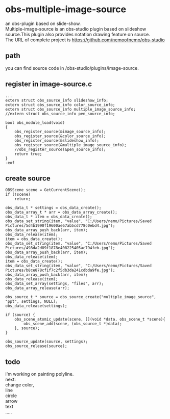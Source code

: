 # obs-multiple-image-source
 an obs-plugin based on slide-show.  
 Multiple-image-source is an obs-studio plugin based on slideshow source.This plugin also provides notation drawing feature on source.  
 The URL of complete project is https://github.com/nemoofnemo/obs-studio
 
## path
 you can find source code in /obs-studio/plugins/image-source.
 
## register in image-source.c
	... 
	extern struct obs_source_info slideshow_info;
	extern struct obs_source_info color_source_info;
	extern struct obs_source_info multiple_image_source_info;
	//extern struct obs_source_info pen_source_info;

	bool obs_module_load(void)
	{
		obs_register_source(&image_source_info);
		obs_register_source(&color_source_info);
		obs_register_source(&slideshow_info);
		obs_register_source(&multiple_image_source_info);
		//obs_register_source(&pen_source_info);
		return true;
	}
	-eof

## create source
    OBSScene scene = GetCurrentScene();
    if (!scene)
        return;

    obs_data_t * settings = obs_data_create();
	obs_data_array_t * arr = obs_data_array_create();
	obs_data_t * item = obs_data_create();
	obs_data_set_string(item, "value", "C:/Users/nemo/Pictures/Saved Pictures/5d4b1990f19600ae67ab5cd778c0ebd4.jpg");
	obs_data_array_push_back(arr, item);
	obs_data_release(item);
	item = obs_data_create();
	obs_data_set_string(item, "value", "C:/Users/nemo/Pictures/Saved Pictures/498da2d89f1878e408225405ac794feb.jpg");
	obs_data_array_push_back(arr, item);
	obs_data_release(item);
	item = obs_data_create();
	obs_data_set_string(item, "value", "C:/Users/nemo/Pictures/Saved Pictures/b8ce878cf1f7c2f5db3da241cdbda9fe.jpg");
	obs_data_array_push_back(arr, item);
	obs_data_release(item);
	obs_data_set_array(settings, "files", arr);
	obs_data_array_release(arr);

	obs_source_t * source = obs_source_create("multiple_image_source", "ppt", settings, NULL);
	obs_data_release(settings);

	if (source) {
		obs_scene_atomic_update(scene, [](void *data, obs_scene_t *scene){
			obs_scene_add(scene, (obs_source_t *)data);
		}, source);
	}

	obs_source_update(source, settings);
    obs_source_release(source);

## todo
  i'm working on painting polyline.  
  next:  
  change color,  
  line  
  circle  
  arrow  
  text  
  .....
